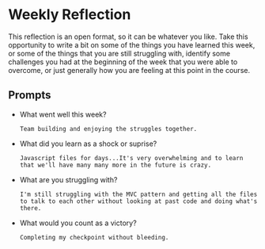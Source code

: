 # Weekly Reflection
This reflection is an open format, so it can be whatever you like. Take this opportunity to write a bit on some of the things you have learned this week, or some of the things that you are still struggling with, identify some challenges you had at the beginning of the week that you were able to overcome, or just generally how you are feeling at this point in the course.

## Prompts
- What went well this week?

      Team building and enjoying the struggles together.

- What did you learn as a shock or suprise?

      Javascript files for days...It's very overwhelming and to learn that we'll have many many more in the future is crazy.

- What are you struggling with?

      I'm still struggling with the MVC pattern and getting all the files to talk to each other without looking at past code and doing what's there. 

- What would you count as a victory?

      Completing my checkpoint without bleeding.